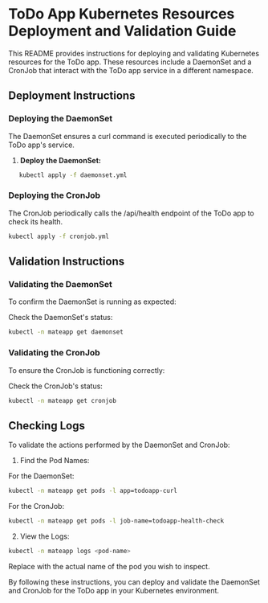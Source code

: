 # ToDo App Kubernetes Resources Deployment and Validation Guide

This README provides instructions for deploying and validating Kubernetes resources for the ToDo app. These resources include a DaemonSet and a CronJob that interact with the ToDo app service in a different namespace.

## Deployment Instructions

### Deploying the DaemonSet

The DaemonSet ensures a curl command is executed periodically to the ToDo app's service.

1. **Deploy the DaemonSet:**

```bash
   kubectl apply -f daemonset.yml
```

### Deploying the CronJob

The CronJob periodically calls the /api/health endpoint of the ToDo app to check its health.

```bash
kubectl apply -f cronjob.yml
```

## Validation Instructions

### Validating the DaemonSet

To confirm the DaemonSet is running as expected:

Check the DaemonSet's status:

```bash
kubectl -n mateapp get daemonset
```

### Validating the CronJob

To ensure the CronJob is functioning correctly:

Check the CronJob's status:

```bash
kubectl -n mateapp get cronjob
```

## Checking Logs

To validate the actions performed by the DaemonSet and CronJob:

1. Find the Pod Names:

For the DaemonSet:

```bash
kubectl -n mateapp get pods -l app=todoapp-curl
```

For the CronJob:

```bash
kubectl -n mateapp get pods -l job-name=todoapp-health-check
```

2. View the Logs:

```bash
kubectl -n mateapp logs <pod-name>
```

Replace <pod-name> with the actual name of the pod you wish to inspect.

By following these instructions, you can deploy and validate the DaemonSet and CronJob for the ToDo app in your Kubernetes environment.
